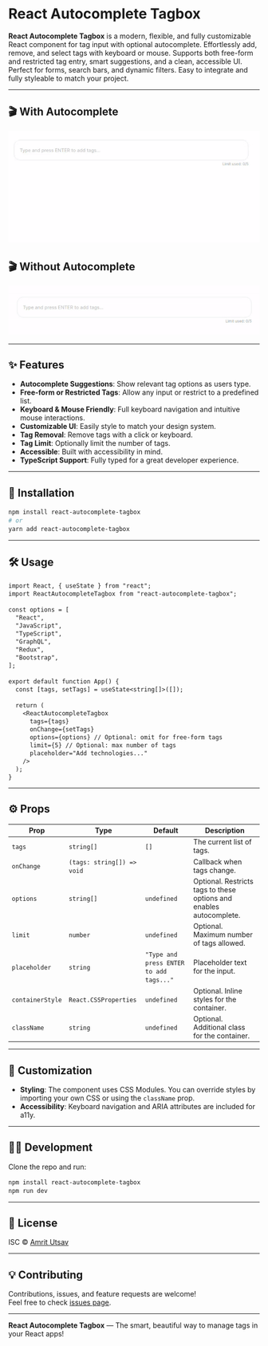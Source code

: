 # React Autocomplete Tagbox

**React Autocomplete Tagbox** is a modern, flexible, and fully customizable React component for tag input with optional autocomplete. Effortlessly add, remove, and select tags with keyboard or mouse. Supports both free-form and restricted tag entry, smart suggestions, and a clean, accessible UI. Perfect for forms, search bars, and dynamic filters. Easy to integrate and fully styleable to match your project.

---


## 🎬 With Autocomplete

![With Autocomplete](./src/assets/withautocomplete.gif)


## 🎬 Without Autocomplete

![Without Autocomplete](./src/assets/withoutautocomplete.gif)
<!-- Replace with your actual video link or upload to GitHub and use the raw URL -->


---

## ✨ Features

- **Autocomplete Suggestions**: Show relevant tag options as users type.
- **Free-form or Restricted Tags**: Allow any input or restrict to a predefined list.
- **Keyboard & Mouse Friendly**: Full keyboard navigation and intuitive mouse interactions.
- **Customizable UI**: Easily style to match your design system.
- **Tag Removal**: Remove tags with a click or keyboard.
- **Tag Limit**: Optionally limit the number of tags.
- **Accessible**: Built with accessibility in mind.
- **TypeScript Support**: Fully typed for a great developer experience.

---

## 🚀 Installation

```bash
npm install react-autocomplete-tagbox
# or
yarn add react-autocomplete-tagbox
```

---

## 🛠️ Usage

```tsx
import React, { useState } from "react";
import ReactAutocompleteTagbox from "react-autocomplete-tagbox";

const options = [
  "React",
  "JavaScript",
  "TypeScript",
  "GraphQL",
  "Redux",
  "Bootstrap",
];

export default function App() {
  const [tags, setTags] = useState<string[]>([]);

  return (
    <ReactAutocompleteTagbox
      tags={tags}
      onChange={setTags}
      options={options} // Optional: omit for free-form tags
      limit={5} // Optional: max number of tags
      placeholder="Add technologies..."
    />
  );
}
```

---

## ⚙️ Props

| Prop             | Type                       | Default                                 | Description                                                         |
| ---------------- | -------------------------- | --------------------------------------- | ------------------------------------------------------------------- |
| `tags`           | `string[]`                 | `[]`                                    | The current list of tags.                                           |
| `onChange`       | `(tags: string[]) => void` |                                         | Callback when tags change.                                          |
| `options`        | `string[]`                 | `undefined`                             | Optional. Restricts tags to these options and enables autocomplete. |
| `limit`          | `number`                   | `undefined`                             | Optional. Maximum number of tags allowed.                           |
| `placeholder`    | `string`                   | `"Type and press ENTER to add tags..."` | Placeholder text for the input.                                     |
| `containerStyle` | `React.CSSProperties`      | `undefined`                             | Optional. Inline styles for the container.                          |
| `className`      | `string`                   | `undefined`                             | Optional. Additional class for the container.                       |

---

## 🎨 Customization

- **Styling**: The component uses CSS Modules. You can override styles by importing your own CSS or using the `className` prop.
- **Accessibility**: Keyboard navigation and ARIA attributes are included for a11y.

---

## 🧑‍💻 Development

Clone the repo and run:

```bash
npm install react-autocomplete-tagbox
npm run dev
```

---
## 📝 License

ISC © [Amrit Utsav](https://github.com/ecargsid-eht)

---

## 💡 Contributing

Contributions, issues, and feature requests are welcome!  
Feel free to check [issues page](https://github.com/ecargsid-eht/react-autocomplete-tagbox/issues).


---

**React Autocomplete Tagbox** — The smart, beautiful way to manage tags in your React apps!
